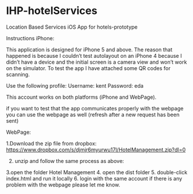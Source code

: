 # IHP-hotelServices
Location Based Services iOS App for hotels-prototype

Instructions iPhone:

This application is designed for iPhone 5 and above. The reason that happened is because I couldn’t test autolayout on an iPhone 4 because I didn’t have a device and the initial screen is a camera view and won’t work on the simulator.
To test the app I have attached some QR codes for scanning.

Use the following profile:
Username: kent 
Password: eda


This account works on both platforms (iPhone and WebPage).

if you want to test that the app communicates properly with the webpage you can use the webpage as well (refresh after a new request has been sent)

WebPage:

1.Download the zip file from dropbox:
https://www.dropbox.com/s/djmjr6myurwu17l/HotelManagement.zip?dl=0

2. unzip and follow the same process as above:

3.open the folder Hotel Management
4. open the dist folder
5. double-click index.html and run it locally
6. login with the same account
if there is any problem with the webpage please let me know.
